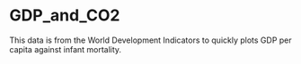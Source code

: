 # GDP_and_CO2
This data is from the World Development Indicators to quickly plots GDP per capita against infant mortality.